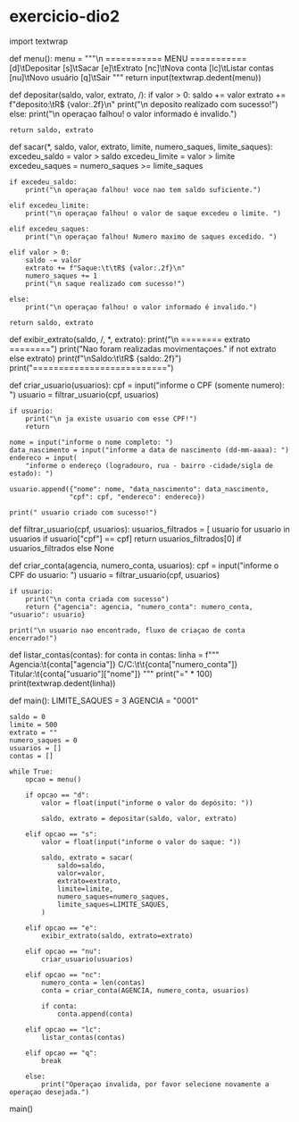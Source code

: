 # exercicio-dio2

import textwrap


def menu():
    menu = """\n
    =========== MENU ===========
    [d]\tDepositar
    [s]\tSacar
    [e]\tExtrato
    [nc]\tNova conta
    [lc]\tListar contas
    [nu]\tNovo usuário
    [q]\tSair
    """
    return input(textwrap.dedent(menu))


def depositar(saldo, valor, extrato, /):
    if valor > 0:
        saldo += valor
        extrato += f"deposito:\tR$ {valor:.2f}\n"
        print("\n deposito realizado com sucesso!")
    else:
        print("\n operaçao falhou! o valor informado é invalido.")

    return saldo, extrato


def sacar(*, saldo, valor, extrato, limite, numero_saques, limite_saques):
    excedeu_saldo = valor > saldo
    excedeu_limite = valor > limite
    excedeu_saques = numero_saques >= limite_saques

    if excedeu_saldo:
        print("\n operaçao falhou! voce nao tem saldo suficiente.")

    elif excedeu_limite:
        print("\n operaçao falhou! o valor de saque excedeu o limite. ")

    elif excedeu_saques:
        print("\n operaçao falhou! Numero maximo de saques excedido. ")

    elif valor > 0:
        saldo -= valor
        extrato += f"Saque:\t\tR$ {valor:.2f}\n"
        numero_saques += 1
        print("\n saque realizado com sucesso!")

    else:
        print("\n operaçao falhou! o valor informado é invalido.")

    return saldo, extrato


def exibir_extrato(saldo, /, *, extrato):
    print("\n ======== extrato ========")
    print("Nao foram realizadas movimentaçoes." if not extrato else extrato)
    print(f"\nSaldo:\t\tR$ {saldo:.2f}")
    print("==========================")


def criar_usuario(usuarios):
    cpf = input("informe o CPF (somente numero): ")
    usuario = filtrar_usuario(cpf, usuarios)

    if usuario:
        print("\n ja existe usuario com esse CPF!")
        return

    nome = input("informe o nome completo: ")
    data_nascimento = input("informe a data de nascimento (dd-mm-aaaa): ")
    endereco = input(
        "informe o endereço (logradouro, rua - bairro -cidade/sigla de estado): ")

    usuario.append({"nome": nome, "data_nascimento": data_nascimento,
                   "cpf": cpf, "endereco": endereco})

    print(" usuario criado com sucesso!")


def filtrar_usuario(cpf, usuarios):
    usuarios_filtrados = [
        usuario for usuario in usuarios if usuario["cpf"] == cpf]
    return usuarios_filtrados[0] if usuarios_filtrados else None


def criar_conta(agencia, numero_conta, usuarios):
    cpf = input("informe o CPF do usuario: ")
    usuario = filtrar_usuario(cpf, usuarios)

    if usuario:
        print("\n conta criada com sucesso")
        return {"agencia": agencia, "numero_conta": numero_conta, "usuario": usuario}

    print("\n usuario nao encontrado, fluxo de criaçao de conta encerrado!")


def listar_contas(contas):
    for conta in contas:
        linha = f"""\
            Agencia:\t{conta["agencia"]}
            C/C:\t\t{conta["numero_conta"]}
            Titular:\t{conta["usuario"]["nome"]}
        """
        print("=" * 100)
        print(textwrap.dedent(linha))


def main():
    LIMITE_SAQUES = 3
    AGENCIA = "0001"

    saldo = 0
    limite = 500
    extrato = ""
    numero_saques = 0
    usuarios = []
    contas = []

    while True:
        opcao = menu()

        if opcao == "d":
            valor = float(input("informe o valor do depósito: "))

            saldo, extrato = depositar(saldo, valor, extrato)

        elif opcao == "s":
            valor = float(input("informe o valor do saque: "))

            saldo, extrato = sacar(
                saldo=saldo,
                valor=valor,
                extrato=extrato,
                limite=limite,
                numero_saques=numero_saques,
                limite_saques=LIMITE_SAQUES,
            )

        elif opcao == "e":
            exibir_extrato(saldo, extrato=extrato)

        elif opcao == "nu":
            criar_usuario(usuarios)

        elif opcao == "nc":
            numero_conta = len(contas)
            conta = criar_conta(AGENCIA, numero_conta, usuarios)

            if conta:
                conta.append(conta)

        elif opcao == "lc":
            listar_contas(contas)

        elif opcao == "q":
            break

        else:
            print("Operaçao invalida, por favor selecione novamente a operaçao desejada.")


main()
